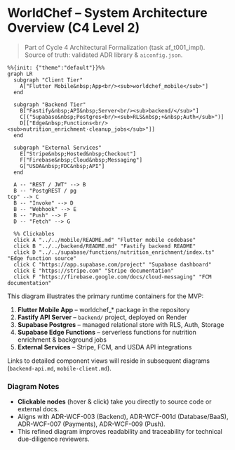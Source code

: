 # WorldChef – System Architecture Overview (C4 Level 2)

> Part of Cycle 4 Architectural Formalization (task af_t001_impl).  
> Source of truth: validated ADR library & `aiconfig.json`.

```mermaid
%%{init: {"theme":"default"}}%%
graph LR
  subgraph "Client Tier"
    A["Flutter Mobile&nbsp;App<br/><sub>worldchef_mobile</sub>"]
  end

  subgraph "Backend Tier"
    B["Fastify&nbsp;API&nbsp;Server<br/><sub>backend/</sub>"]
    C[("Supabase&nbsp;Postgres<br/><sub>RLS&nbsp;+&nbsp;Auth</sub>")]
    D[["Edge&nbsp;Functions<br/><sub>nutrition_enrichment·cleanup_jobs</sub>"]]
  end

  subgraph "External Services"
    E["Stripe&nbsp;Hosted&nbsp;Checkout"]
    F["Firebase&nbsp;Cloud&nbsp;Messaging"]
    G["USDA&nbsp;FDC&nbsp;API"]
  end

  A -- "REST / JWT" --> B
  B -- "PostgREST / pg
tcp" --> C
  B -- "Invoke" --> D
  B -- "Webhook" --> E
  B -- "Push" --> F
  D -- "Fetch" --> G

  %% Clickables
  click A "../../mobile/README.md" "Flutter mobile codebase"
  click B "../../backend/README.md" "Fastify backend README"
  click D "../../supabase/functions/nutrition_enrichment/index.ts" "Edge function source"
  click C "https://app.supabase.com/project" "Supabase dashboard"
  click E "https://stripe.com" "Stripe documentation"
  click F "https://firebase.google.com/docs/cloud-messaging" "FCM documentation"
```

This diagram illustrates the primary runtime containers for the MVP:

1. **Flutter Mobile App** – worldchef_* package in the repository
2. **Fastify API Server** – `backend/` project, deployed on Render
3. **Supabase Postgres** – managed relational store with RLS, Auth, Storage
4. **Supabase Edge Functions** – serverless functions for nutrition enrichment & background jobs
5. **External Services** – Stripe, FCM, and USDA API integrations

Links to detailed component views will reside in subsequent diagrams (`backend-api.md`, `mobile-client.md`). 

### Diagram Notes
- **Clickable nodes** (hover & click) take you directly to source code or external docs.
- Aligns with ADR-WCF-003 (Backend), ADR-WCF-001d (Database/BaaS), ADR-WCF-007 (Payments), ADR-WCF-009 (Push).
- This refined diagram improves readability and traceability for technical due-diligence reviewers. 